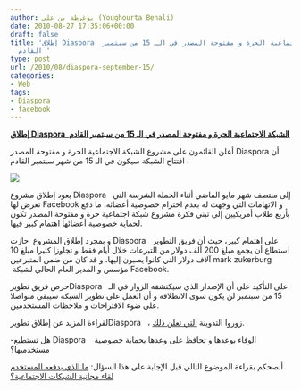 ```yaml
---
author: يوغرطة بن علي (Youghourta Benali)
date: 2010-08-27 17:35:06+00:00
draft: false
title: 'إطلاق Diaspora  الشبكة الاجتماعية الحرة و مفتوحة المصدر في الـ 15 من سبتمبر
  القادم '
type: post
url: /2010/08/diaspora-september-15/
categories:
- Web
tags:
- Diaspora
- facebook
---
```


**[إطلاق Diaspora  الشبكة الاجتماعية الحرة و مفتوحة المصدر في الـ 15 من سبتمبر القادم](https://www.it-scoop.com/2010/08/diaspora-september-15/)**




أعلن القائمون على مشروع الشبكة الاجتماعية الحرة و مفتوحة المصدر Diaspora أن  افتتاح الشبكة سيكون في الـ 15 من شهر سبتمبر القادم.




[![](https://www.it-scoop.com/wp-content/uploads/2010/08/diaspora-logo.png)
](https://www.it-scoop.com/2010/08/diaspora-september-15/)


يعود إطلاق مشروع Diaspora   إلى منتصف شهر مايو الماضي أثناء الحملة الشرسة التي تعرض لها Facebook و الاتهامات التي وجهت له بعدم احترام خصوصية أعضائه، ما دفع بأربع طلاب أمريكيين إلى تبني فكرة مشروع شبكة اجتماعية حرة و مفتوحة المصدر تكون لحماية خصوصية أعضائها اهتمام كبير فيها.

و بمجرد إطلاق المشروع  حازت Diaspora   على اهتمام كبير، حيث أن فريق التطوير استطاع أن يجمع مبلغ 200 ألف دولار من التبرعات خلال أيام فقط و تجاوزا كثيرا مبلغ 10 آلاف دولار التي كانوا يصبون إليها، و قد كان من ضمن المتبرعين mark zukerburg  مؤسس و المدير العام الحالي لشبكة Facebook.

حرص فريق تطويرDiaspora   على التأكيد على أن الإصدار الذي سيكتشفه الزوار في الـ 15 من سبتمبر لن يكون سوى الانطلاقة و أن العمل على تطوير الشبكة سيبقى متواصلا على ضوء الاقتراحات و ملاحظات المستخدمين.

لقراءة المزيد عن إطلاق تطويرDiaspora   ، زوروا التدوينة [التي تعلن ذلك](http://www.joindiaspora.com/2010/08/26/overdue-update.html).

-هل تستطيع Diaspora    الوفاء بوعدها و تحافظ على وعدها بحماية خصوصية مستخدميها؟

أنصحكم بقراءة الموضوع التالي قبل الإجابة على هذا السؤال: [ما الذي يدفعه المستخدم لقاء مجانية الشبكات الاجتماعية؟](https://socialmedia4arab.com/2010/08/social-media-indirect-price/)
